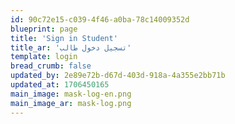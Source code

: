 ```yaml
---
id: 90c72e15-c039-4f46-a0ba-78c14009352d
blueprint: page
title: 'Sign in Student'
title_ar: 'تسجيل دخول طالب'
template: login
bread_crumb: false
updated_by: 2e89e72b-d67d-403d-918a-4a355e2bb71b
updated_at: 1706450165
main_image: mask-log-en.png
main_image_ar: mask-log.png
---
```

